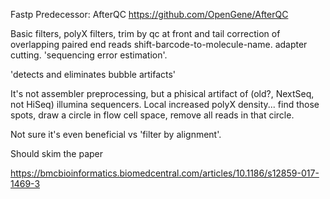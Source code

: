 Fastp Predecessor: AfterQC
https://github.com/OpenGene/AfterQC

Basic filters, polyX filters,
trim by qc at front and tail
correction of overlapping paired end reads
shift-barcode-to-molecule-name.
adapter cutting.
'sequencing error estimation'.


'detects and eliminates bubble artifacts'

It's not assembler preprocessing, but a phisical artifact of (old?, NextSeq, not HiSeq) illumina sequencers.
Local increased polyX density... find those spots, draw a circle in flow cell space, 
remove all reads in that circle.

Not sure it's even beneficial vs 'filter by alignment'.


Should skim the paper

https://bmcbioinformatics.biomedcentral.com/articles/10.1186/s12859-017-1469-3
